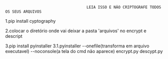                                         LEIA ISSO E NÃO CRIPTOGRAFE TODOS OS SEUS ARQUIVOS


1.pip install cyptography

2.colocar o diretório onde vai deixar a pasta 'arquivos' no encrypt e descript

3.pip install pyinstaller
    3.1.pyinstaller --onefile(transforma em arquivo executavel) --noconsole(a tela do cmd não aparece) encrypt.py descypt.py
